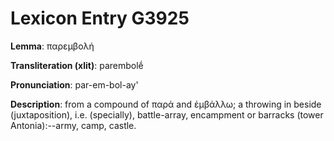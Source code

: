 # Lexicon Entry G3925

**Lemma**: παρεμβολή

**Transliteration (xlit)**: parembolḗ

**Pronunciation**: par-em-bol-ay'

**Description**:
from a compound of παρά and ἐμβάλλω; a throwing in beside (juxtaposition), i.e. (specially), battle-array, encampment or barracks (tower Antonia):--army, camp, castle.

